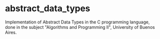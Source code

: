 # abstract_data_types
Implementation of Abstract Data Types in the C programming language, done in the subject "Algorithms and Programming II", University of Buenos Aires.

